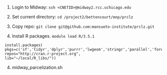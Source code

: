 

1. Login to Midway: `ssh <CNETID>@midway2.rcc.uchicago.edu` 

2. Set current directory: `cd /project2/bettencourt/mnp/prclz`

2. Copy repo: `git clone git@github.com:mansueto-institute/prclz.git`

3. Install R packages.
`module load R/3.5.1`
```
install.packages(
pkgs=c('sf','tidyr','dplyr','purrr','lwgeom','stringr','parallel','foreach','doParallel'),
repos="http://cran.r-project.org", 
lib="~/local/R_libs/"))
```

4. midway_parcelization.sh
